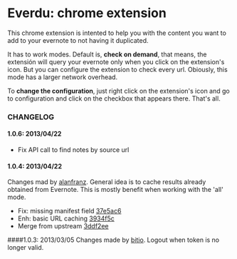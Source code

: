 Everdu: chrome extension
=======================

This chrome extension is intented to help you with the content you want to add to your evernote to not having it duplicated.

It has to work modes. Default is, **check on demand**, that means, the extensión will query your evernote only when you click on the extension's icon. But you can configure the extension to check every url. Obiously, this mode has a larger network overhead.

To **change the configuration**, just right click on the extension's icon and go to configuration and click on the checkbox that appears there. That's all.

### CHANGELOG

#### 1.0.6: 2013/04/22

* Fix API call to find notes by source url

#### 1.0.4: 2013/04/22
Changes mad by [alanfranz](https://github.com/alanfranz). General idea is to cache results already obtained from Evernote. This is mostly benefit when working with the 'all' mode.

* Fix: missing manifest field [37e5ac6](https://github.com/alanfranz/everdu-chrome-extension/commit/37e5ac696578d844c91b6502625f431d9b637969)
* Enh: basic URL caching [3934f5c](https://github.com/alanfranz/everdu-chrome-extension/commit/3934f5c123ac159ae0df9d74e370e7a5e89a2a83)
* Merge from upstream [3ddf2ee](https://github.com/alanfranz/everdu-chrome-extension/commit/3ddf2ee2731b54dc94e96fcbdf22fd15116082d5)

####1.0.3: 2013/03/05
Changes made by [bitio](https://github.com/bitIO). Logout when token is no longer valid.
